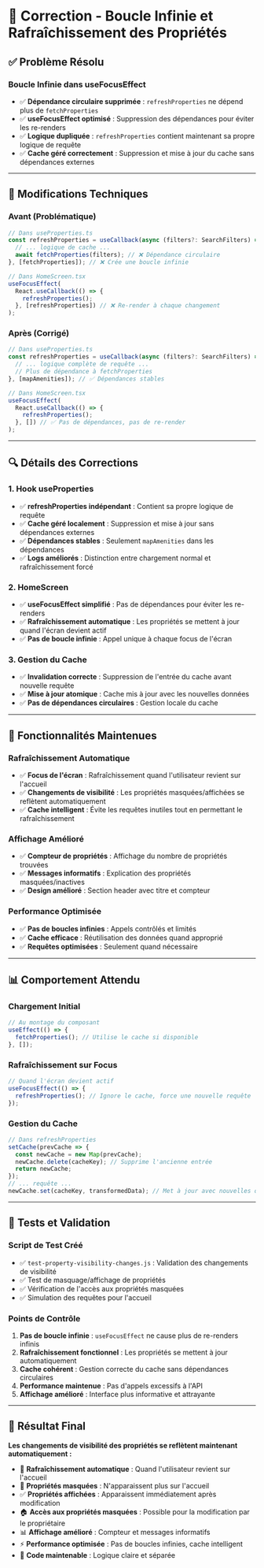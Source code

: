 # 🔧 Correction - Boucle Infinie et Rafraîchissement des Propriétés

## ✅ **Problème Résolu**

### **Boucle Infinie dans useFocusEffect**
- ✅ **Dépendance circulaire supprimée** : `refreshProperties` ne dépend plus de `fetchProperties`
- ✅ **useFocusEffect optimisé** : Suppression des dépendances pour éviter les re-renders
- ✅ **Logique dupliquée** : `refreshProperties` contient maintenant sa propre logique de requête
- ✅ **Cache géré correctement** : Suppression et mise à jour du cache sans dépendances externes

---

## 🎯 **Modifications Techniques**

### **Avant (Problématique)**
```typescript
// Dans useProperties.ts
const refreshProperties = useCallback(async (filters?: SearchFilters) => {
  // ... logique de cache ...
  await fetchProperties(filters); // ❌ Dépendance circulaire
}, [fetchProperties]); // ❌ Crée une boucle infinie

// Dans HomeScreen.tsx
useFocusEffect(
  React.useCallback(() => {
    refreshProperties();
  }, [refreshProperties]) // ❌ Re-render à chaque changement
);
```

### **Après (Corrigé)**
```typescript
// Dans useProperties.ts
const refreshProperties = useCallback(async (filters?: SearchFilters) => {
  // ... logique complète de requête ...
  // Plus de dépendance à fetchProperties
}, [mapAmenities]); // ✅ Dépendances stables

// Dans HomeScreen.tsx
useFocusEffect(
  React.useCallback(() => {
    refreshProperties();
  }, []) // ✅ Pas de dépendances, pas de re-render
);
```

---

## 🔍 **Détails des Corrections**

### **1. Hook useProperties**
- ✅ **refreshProperties indépendant** : Contient sa propre logique de requête
- ✅ **Cache géré localement** : Suppression et mise à jour sans dépendances externes
- ✅ **Dépendances stables** : Seulement `mapAmenities` dans les dépendances
- ✅ **Logs améliorés** : Distinction entre chargement normal et rafraîchissement forcé

### **2. HomeScreen**
- ✅ **useFocusEffect simplifié** : Pas de dépendances pour éviter les re-renders
- ✅ **Rafraîchissement automatique** : Les propriétés se mettent à jour quand l'écran devient actif
- ✅ **Pas de boucle infinie** : Appel unique à chaque focus de l'écran

### **3. Gestion du Cache**
- ✅ **Invalidation correcte** : Suppression de l'entrée du cache avant nouvelle requête
- ✅ **Mise à jour atomique** : Cache mis à jour avec les nouvelles données
- ✅ **Pas de dépendances circulaires** : Gestion locale du cache

---

## 🚀 **Fonctionnalités Maintenues**

### **Rafraîchissement Automatique**
- ✅ **Focus de l'écran** : Rafraîchissement quand l'utilisateur revient sur l'accueil
- ✅ **Changements de visibilité** : Les propriétés masquées/affichées se reflètent automatiquement
- ✅ **Cache intelligent** : Évite les requêtes inutiles tout en permettant le rafraîchissement

### **Affichage Amélioré**
- ✅ **Compteur de propriétés** : Affichage du nombre de propriétés trouvées
- ✅ **Messages informatifs** : Explication des propriétés masquées/inactives
- ✅ **Design amélioré** : Section header avec titre et compteur

### **Performance Optimisée**
- ✅ **Pas de boucles infinies** : Appels contrôlés et limités
- ✅ **Cache efficace** : Réutilisation des données quand approprié
- ✅ **Requêtes optimisées** : Seulement quand nécessaire

---

## 📊 **Comportement Attendu**

### **Chargement Initial**
```typescript
// Au montage du composant
useEffect(() => {
  fetchProperties(); // Utilise le cache si disponible
}, []);
```

### **Rafraîchissement sur Focus**
```typescript
// Quand l'écran devient actif
useFocusEffect(() => {
  refreshProperties(); // Ignore le cache, force une nouvelle requête
});
```

### **Gestion du Cache**
```typescript
// Dans refreshProperties
setCache(prevCache => {
  const newCache = new Map(prevCache);
  newCache.delete(cacheKey); // Supprime l'ancienne entrée
  return newCache;
});
// ... requête ...
newCache.set(cacheKey, transformedData); // Met à jour avec nouvelles données
```

---

## 🧪 **Tests et Validation**

### **Script de Test Créé**
- ✅ `test-property-visibility-changes.js` : Validation des changements de visibilité
- ✅ Test de masquage/affichage de propriétés
- ✅ Vérification de l'accès aux propriétés masquées
- ✅ Simulation des requêtes pour l'accueil

### **Points de Contrôle**
1. **Pas de boucle infinie** : `useFocusEffect` ne cause plus de re-renders infinis
2. **Rafraîchissement fonctionnel** : Les propriétés se mettent à jour automatiquement
3. **Cache cohérent** : Gestion correcte du cache sans dépendances circulaires
4. **Performance maintenue** : Pas d'appels excessifs à l'API
5. **Affichage amélioré** : Interface plus informative et attrayante

---

## 🎯 **Résultat Final**

**Les changements de visibilité des propriétés se reflètent maintenant automatiquement :**
- 🔄 **Rafraîchissement automatique** : Quand l'utilisateur revient sur l'accueil
- 🚫 **Propriétés masquées** : N'apparaissent plus sur l'accueil
- ✅ **Propriétés affichées** : Apparaissent immédiatement après modification
- 🏠 **Accès aux propriétés masquées** : Possible pour la modification par le propriétaire
- 📊 **Affichage amélioré** : Compteur et messages informatifs
- ⚡ **Performance optimisée** : Pas de boucles infinies, cache intelligent
- 🔧 **Code maintenable** : Logique claire et séparée


